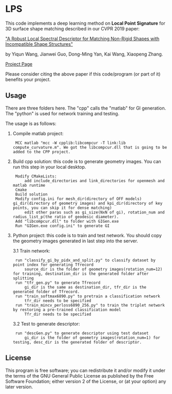 # LPS

This code implements a deep learning method on **Local Point Signature** for 3D surface shape matching described in our CVPR 2019 paper:

["A Robust Local Spectral Descriptor for Matching Non-Rigid Shapes with Incompatible Shape Structures"](http://openaccess.thecvf.com/content_CVPR_2019/html/Wang_A_Robust_Local_Spectral_Descriptor_for_Matching_Non-Rigid_Shapes_With_CVPR_2019_paper.html) 

by Yiqun Wang, Jianwei Guo, Dong-Ming Yan, Kai Wang, Xiaopeng Zhang.

[Project Page](http://www.nlpr.ia.ac.cn/ivc/project/specmathcing/)

Please consider citing the above paper if this code/program (or part of it) benefits your project. 


## Usage	  
	  
There are three folders here. The "cpp" calls the "matlab" for GI generation. The "python" is used for network training and testing.

The usage is as follows:

1. Compile matlab project: 

		MCC matlab "mcc -W cpplib:libcompcur -T link:lib compute_curvature.m". We got the libcompcur.dll that is going to be added to the CPP project.


2. Build cpp solution: this code is to generate geometry images. You can run this step in your local desktop.

		Modify CMakeLists: 
			add include_directories and link_directories for openmesh and matlab runtime
		Cmake
		Build solution
		Modify config.ini for mesh_dir(directory of OFF models) gi_dir(directory of geometry images) and kpi_dir(directory of key points, you can skip it for dense matching)
			edit other paras such as gi_size(NxN of gi), rotation_num and radius_list_p(the ratio of geodesic diameter).
		Add "libcompcur.dll" to folder with GIGen.exe
		Run "GIGen.exe config.ini" to generate GI

	
3. Python project: this code is to train and test network. You should copy the geometry images generated in last step into the server.
	
	3.1 Train network:

		run "classify_gi_by_pidx_and_split.py" to classify dataset by point index for generating Tfrecord
			source_dir is the folder of geometry images(rotation_num=12) for training, destination_dir is the generated folder after splitting
		run "tfr_gen.py" to generate Tfrecord
			gi_dir is the same as destination_dir, tfr_dir is the generated folder of Tfrecord.
		run "train_softmax6890.py" to pretrain a classification network
			tfr_dir needs to be specified
		run "train_mincv_perloss6890_256.py" to train the triplet network by restoring a pre-trained classification model
			Tfr_dir needs to be specified
		
	3.2 Test to generate descriptor:
	
		run "descGen.py" to generate descriptor using test dataset
			gi_dir is the folder of geometry images(rotation_num=1) for testing, desc_dir is the generated folder of descriptor.
	

## License

This program is free software; you can redistribute it and/or modify it under the terms of the
GNU General Public License as published by the Free Software Foundation; either version 2 of 
the License, or (at your option) any later version. 
